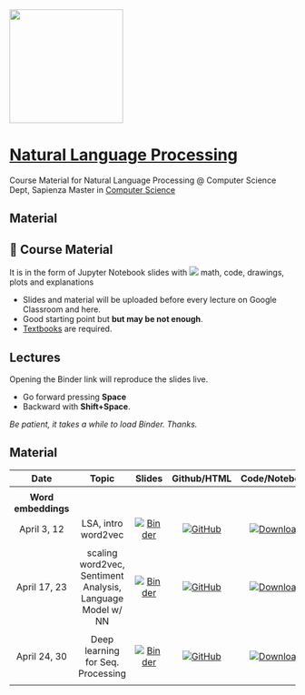 <img src='https://www.di.uniroma1.it/sites/all/themes/sapienza_bootstrap/logo.png' width="200"/> 

# [Natural Language Processing](https://iacopomasi.github.io/NLP/)
Course Material for Natural Language Processing @ Computer Science Dept, Sapienza
Master in [Computer Science](https://www.studiareinformatica.uniroma1.it/master-course-computer-science)


## Material

## 📖 Course Material 

It is in the form of Jupyter Notebook slides with <img src="https://render.githubusercontent.com/render/math?math=\LaTeX"> math, code, drawings, plots and explanations

- Slides and material will be uploaded before every lecture on Google Classroom and here.
- Good starting point but **but may be not enough**.
- [Textbooks](textbooks) are required.

## Lectures

Opening the Binder link will reproduce the slides live.
- Go forward pressing **Space**
- Backward with **Shift+Space**.

_Be patient, it takes a while to load Binder. Thanks._


## Material 


**Date**       | **Topic**          | **Slides**        |  **Github/HTML**   |  **Code/Notebook**  |  **PDF**
:------------: | :------------:     | :------------:    |:------------: |:------------: |:------------:
|              |                    |                   |               |  				|			|
| __Word embeddings__    |                    |                   |               |  		|			|
April 3, 12     | LSA, intro word2vec | [![Binder](https://mybinder.org/badge_logo.svg)](https://mybinder.org/v2/gh/iacopomasi/NLP/HEAD?urlpath=/tree/course/2_01_lsa_intro_word2vec/2_01_lsa_intro_word2vec.ipynb)       | [![GitHub](https://badgen.net/badge/icon/github?icon=github&label)](https://github.com/iacopomasi/NLP/blob/main/course/2_01_lsa_intro_word2vec/2_01_lsa_intro_word2vec.ipynb)  |  [![Download](https://badgen.net/badge/icon/download?icon=terminal&label)](course/2_01_lsa_intro_word2vec/2_01_lsa_intro_word2vec.ipynb)       | [![PDF](https://badgen.net/badge/icon/PDF?icon=terminal&label)](course/2_01_lsa_intro_word2vec/2_01_lsa_intro_word2vec.pdf)|           
|              |                    |                   |               | 	 |			|  		|
April 17, 23     | scaling word2vec, Sentiment Analysis, Language Model w/ NN| [![Binder](https://mybinder.org/badge_logo.svg)](https://mybinder.org/v2/gh/iacopomasi/NLP/HEAD?urlpath=/tree/course/2_02_word2vec_neural_nets/2_02_word2vec_neural_nets.ipynb)       | [![GitHub](https://badgen.net/badge/icon/github?icon=github&label)](https://github.com/iacopomasi/NLP/blob/main/course/2_02_word2vec_neural_nets/2_02_word2vec_neural_nets.ipynb)  |  [![Download](https://badgen.net/badge/icon/download?icon=terminal&label)](course/2_02_word2vec_neural_nets/2_02_word2vec_neural_nets.ipynb)       | [![PDF](https://badgen.net/badge/icon/PDF?icon=terminal&label)](course/2_02_word2vec_neural_nets/2_02_word2vec_neural_nets.pdf)|           
|              |                    |                   |               | 	 |			|  		|
April 24, 30     | Deep learning for Seq. Processing| [![Binder](https://mybinder.org/badge_logo.svg)](https://mybinder.org/v2/gh/iacopomasi/NLP/HEAD?urlpath=/tree/course/2_03_seq_processing/2_03_seq_processing.ipynb)       | [![GitHub](https://badgen.net/badge/icon/github?icon=github&label)](course/2_03_seq_processing/2_03_seq_processing.ipynb)  |  [![Download](https://badgen.net/badge/icon/download?icon=terminal&label)](#)       | [![PDF](https://badgen.net/badge/icon/PDF?icon=terminal&label)](#)|           
|              |                    |                   |               | 	 |			|  		|